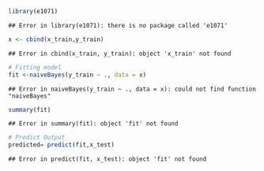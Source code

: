 

``` r
library(e1071)
```

```
## Error in library(e1071): there is no package called 'e1071'
```

``` r
x <- cbind(x_train,y_train)
```

```
## Error in cbind(x_train, y_train): object 'x_train' not found
```

``` r
# Fitting model
fit <-naiveBayes(y_train ~ ., data = x)
```

```
## Error in naiveBayes(y_train ~ ., data = x): could not find function "naiveBayes"
```

``` r
summary(fit)
```

```
## Error in summary(fit): object 'fit' not found
```

``` r
# Predict Output 
predicted= predict(fit,x_test)
```

```
## Error in predict(fit, x_test): object 'fit' not found
```

